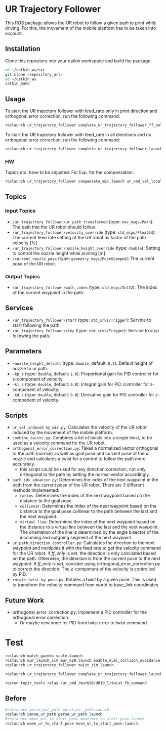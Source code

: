# UR Trajectory Follower

This ROS package allows the UR robot to follow a given path to print while driving. For this, the movement of the mobile platform has to be taken into account.


## Installation
Clone this repository into your catkin workspace and build the package:
```sh
cd ~/catkin_ws/src
git clone <repository_url>
cd ~/catkin_ws
catkin_make
```

## Usage
To start the UR trajectory follower with feed_rate only in print direction and orthogonal error correction, run the following command:
```sh
roslaunch ur_trajectory_follower complete_ur_trajectory_follower_ff_only.launch
```

To start the UR trajectory follower with feed_rate in all directions and _no_ orthogonal error correction, run the following command:
```sh
roslaunch ur_trajectory_follower complete_ur_trajectory_follower.launch
```
### HW
Topics etc. have to be adjusted. For Exp. for the compensation:
```sh
roslaunch ur_trajectory_follower compensate_mir.launch ur_cmd_vel_local_topic:="/mur620d/UR10_r/twist_controller/command_collision_free" robot_name:=mur620d mir_odom_topic:="mur620d/odom"
```

## Topics

### Input Topics
- `/ur_trajectory_follower/ur_path_transformed` (type: `nav_msgs/Path`): The path that the UR robot should follow.
- `/ur_trajectory_follower/velocity_override` (type: `std_msgs/Float64`): The current feed rate setting of the UR robot as factor of the path velocity [%]
- `/ur_trajectory_follower/nozzle_height_override` (type: `double`): Setting to control the nozzle height while printing [m]
- `/current_nozzle_pose` (type: `geometry_msgs/PoseStamped`): The current pose of the UR robot.

### Output Topics
- `/ur_trajectory_follower/path_index` (type: `std_msgs/Int32`): The index of the current waypoint in the path.

## Services
- `/ur_trajectory_follower/start` (type: `std_srvs/Trigger`): Service to start following the path.
- `/ur_trajectory_follower/stop` (type: `std_srvs/Trigger`): Service to stop following the path.

## Parameters
- `~nozzle_height_default` (type: `double`, default: `0.1`): Default height of nozzle to ur path.
- `~kp_z` (type: `double`, default: `1.0`): Proportional gain for PID controller for z-component of velocity.
- `~ki_z` (type: `double`, default: `0.0`): Integral gain for PID controller for z-component of velocity.
- `~kd_z` (type: `double`, default: `0.0`): Derivative gain for PID controller for z-component of velocity.


## Scripts
- `ur_vel_induced_by_mir.py`: Calculates the velocity of the UR robot induced by the movement of the mobile platform.
- `combine_twists.py`: Combines a list of twists into a single twist, to be used as a velocity command for the UR robot.
- `orthogonal_error_correction.py`: Takes a normalized vector orthogonal to the path (normal) as well as goal pose and current pose of the ur nozzle and calculates a twist for a control to follow the path more accurately.
    - this script could be used for any direction correction, not only orthogonal to the path by setting the normal vector accordingly.
- `path_idx_advancer.py`: Determines the index of the next waypoint in the path from the current pose of the UR robot. There are 3 different methods implemented:
    - `radius`: Determines the index of the next waypoint based on the distance to the goal pose.
    - `collinear`: Determines the index of the next waypoint based on the distance to the goal pose collinear to the path between the last and the next waypoint.
    - `virtual line`: Determines the index of the next waypoint based on the distance to a virtual line between the last and the next waypoint. The orientation of the line is determined by the angle bisector of the inccoming and outgoing segment of the next waypoint.
- `ur_path_direction_controller.py`: Calculates the direction to the next waypoint and multiplies it with the feed rate to get the velocity command for the UR robot. If _ff\_only_ is set, the direction is only calculated based on the path. Otherwise, the direction is from the current pose to the next waypoint. If _ff\_only_ is set, consider using orthogonal_error_correction.py to correct the direction. The z-component of the velocity is controlled by PID.
- `rotate_twist_by_pose.py`: Rotates a twist by a given pose. This is used to transform the velocity command from world to base_link coordinates.

## Future Work
- orthogonal_error_correction.py: Implement a PID controller for the orthogonal error correction.
    - Or maybe new node for PID from twist error to twist command

# Test
```sh
roslaunch match_gazebo scale.launch
roslaunch mur_launch_sim mur_620.launch enable_dual_collison_avoidance:=false robot_x:=51.61532 robot_y:=39.752500
roslaunch ur_trajectory_follower twist_sim.launch

roslaunch ur_trajectory_follower complete_ur_trajectory_follower.launch

rosrun topic_tools relay /ur_cmd /mur620/UR10_l/twist_fb_command 
```


## Before
```sh
#roslaunch parse_mir_path parse_mir_path.launch
roslaunch parse_ur_path parse_ur_path.launch
#roslaunch move_mir_to_start_pose move_mir_to_start_pose.launch
roslaunch move_ur_to_start_pose move_ur_to_start_pose.launch
```